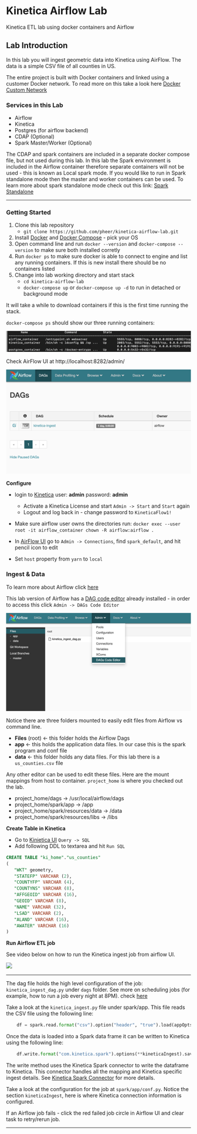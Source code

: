 # Kinetica Airflow Lab

Kinetica ETL lab using docker containers and Airflow


## Lab Introduction
In this lab you will ingest geometric data into Kinetica using AirFlow.  The data is a simple CSV file of all counties in US.

The entire project is built with Docker containers and linked using a customer Docker network.  To read more on this take a look here [Docker Custom Network](https://docs.docker.com/compose/networking/#specify-custom-networks)

### Services in this Lab

* Airflow
* Kinetica
* Postgres (for airflow backend)
* CDAP (Optional)
* Spark Master/Worker (Optional)

The CDAP and spark containers are included in a separate docker compose file, but not used during this lab.  In this lab the Spark environment is included in the Airflow container therefore separate containers will not be used - this is known as Local spark mode.  If you would like to run in Spark standalone mode then the  master and worker containers can be used.  To learn more about spark standalone mode check out this link: [Spark Standalone](https://spark.apache.org/docs/2.4.0/spark-standalone.html)

---

### Getting Started

1. Clone this lab repository 
	* `git clone https://github.com/pheer/kinetica-airflow-lab.git`
2. Install [Docker](https://docs.docker.com/get-docker/) and [Docker Compose](https://docs.docker.com/compose/install/) - pick your OS
3. Open command line and run `docker --version` and `docker-compose --version` to make sure both installed corretly
4. Run `docker ps` to make sure docker is able to connect to engine and list any running containers.  If this is new install there should be no containers listed
5. Change into lab working directory and start stack
	* `cd kinetica-airflow-lab`
	* `docker-compose up`  or `docker-compose up -d` to run in detached or background mode

It will take a while to download containers if this is the first time running the stack.  

`docker-compose ps` should show our three running containers:

![minipic](img/docker-compose-ps.png)


Check AirFlow UI at http://localhost:8282/admin/

![minipic](img/airflow-startup.png "af")


**Configure**

* login to [Kinetica](http://localhost:8080) user: **admin** password: **admin**
	* Activate a Kinetica License and start `Admin -> Start` and `Start` again
	* Logout and log back in - change password to `KineticaFlow1!`

* Make sure airflow user owns the directories run: `docker exec --user root -it airflow_container chown -R airflow:airflow .`
* In [AirFlow UI](http://localhost:8282) go to `Admin -> Connections`, find `spark_default`, and hit pencil icon to edit
* Set `host` property from `yarn` to `local`
	

### Ingest & Data

To learn more about Airflow click [here](https://airflow.apache.org/docs/apache-airflow/stable/tutorial.html#tutorial)

This lab version of Airflow has a [DAG code editor](https://pypi.org/project/airflow-code-editor/) already installed - in order to access this click `Admin -> DAGs Code Editor`

![minipic](img/dag-code-editor.png)

Notice there are three folders mounted to easily edit files from Airflow vs command line. 

* **Files** (root) <- this folder holds the Airflow Dags
* **app** <- this holds the application data files.  In our case this is the spark program and conf file
* **data** <- this folder holds any data files.  For this lab there is a `us_counties.csv` file

Any other editor can be used to edit these files.  Here are the mount mappings from host to container.  `project_home` is where you checked out the lab.

* project_home/dags -> /usr/local/airflow/dags
* project_home/spark/app -> /app
* project_home/spark/resources/data -> /data
* project_home/spark/resources/libs -> /libs


**Create Table in Kinetica**
* Go to [Kinietica UI](http://localhost:8080) `Query -> SQL`
* Add following DDL to textarea and hit `Run SQL`


```sql
CREATE TABLE "ki_home"."us_counties"
(
   "WKT" geometry,
   "STATEFP" VARCHAR (2),
   "COUNTYFP" VARCHAR (4),
   "COUNTYNS" VARCHAR (8),
   "AFFGEOID" VARCHAR (16),
   "GEOID" VARCHAR (8),
   "NAME" VARCHAR (32),
   "LSAD" VARCHAR (2),
   "ALAND" VARCHAR (16),
   "AWATER" VARCHAR (16)
)
```

**Run Airflow ETL job**

See video below on how to run the Kinetica ingest job from airflow UI.

![](img/run-ingest.gif)

---

The dag file holds the high level configuration of the job: `kinetica_ingest_dag.py` under `dags` folder.  See more on scheduling jobs (for example, how to run a job every night at 8PM).  check [here](https://airflow.apache.org/docs/apache-airflow/1.10.1/scheduler.html)

Take a look at the `kinetica_ingest.py` file under spark/app.  This file reads the CSV file using the following line:

```python
    df = spark.read.format("csv").option("header", "true").load(appOpts.get('input_dir'))

```

Once the data is loaded into a Spark data frame it can be written to Kinetica using the following line:

```python
    df.write.format("com.kinetica.spark").options(**kineticaIngest).save()

```

The write method uses the Kinetica Spark connector to write the dataframe to Kinetica.  This connector handles all the mapping and Kinetica specific ingest details.  See [Kinetica Spark Connector](https://github.com/kineticadb/kinetica-connector-spark) for more details.


Take a look at the configuration for the job at `spark/app/conf.py`.  Notice the section `kineticaIngest`,  here is where Kinetica connection information is configured.

If an Airflow job fails - click the red failed job circle in Airflow UI and clear task to retry/rerun job.  

---


